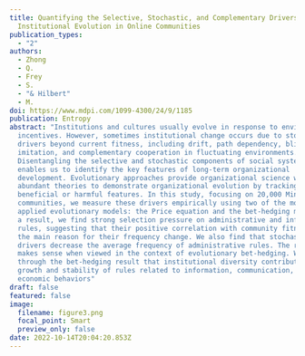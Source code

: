 ```yaml
---
title: Quantifying the Selective, Stochastic, and Complementary Drivers of
  Institutional Evolution in Online Communities
publication_types:
  - "2"
authors:
  - Zhong
  - Q.
  - Frey
  - S.
  - "& Hilbert"
  - M.
doi: https://www.mdpi.com/1099-4300/24/9/1185
publication: Entropy
abstract: "Institutions and cultures usually evolve in response to environmental
  incentives. However, sometimes institutional change occurs due to stochastic
  drivers beyond current fitness, including drift, path dependency, blind
  imitation, and complementary cooperation in fluctuating environments.
  Disentangling the selective and stochastic components of social system change
  enables us to identify the key features of long-term organizational
  development. Evolutionary approaches provide organizational science with
  abundant theories to demonstrate organizational evolution by tracking
  beneficial or harmful features. In this study, focusing on 20,000 Minecraft
  communities, we measure these drivers empirically using two of the most widely
  applied evolutionary models: the Price equation and the bet-hedging model. As
  a result, we find strong selection pressure on administrative and information
  rules, suggesting that their positive correlation with community fitness is
  the main reason for their frequency change. We also find that stochastic
  drivers decrease the average frequency of administrative rules. The result
  makes sense when viewed in the context of evolutionary bet-hedging. We show
  through the bet-hedging result that institutional diversity contributes to the
  growth and stability of rules related to information, communication, and
  economic behaviors"
draft: false
featured: false
image:
  filename: figure3.png
  focal_point: Smart
  preview_only: false
date: 2022-10-14T20:04:20.853Z
---
```


